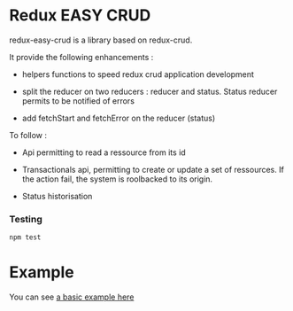 # Redux EASY CRUD

redux-easy-crud is a library based on redux-crud.

It provide the following enhancements :

* helpers functions to speed redux crud application development

* split the reducer on two reducers : reducer and status. Status reducer permits to be notified of errors

* add fetchStart and fetchError on the reducer (status)

To follow :

* Api permitting to read a ressource from its id

* Transactionals api, permitting to create or update a set of ressources. If the action fail, the system is roolbacked to its origin.

* Status historisation 



### Testing

```
npm test
```

# Example

You can see [a basic example here](./example)
